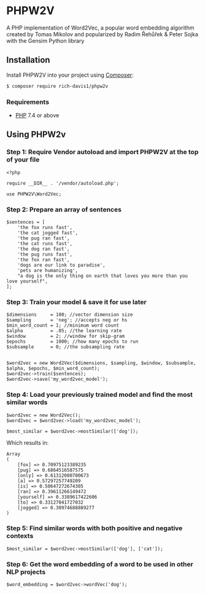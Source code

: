 # PHPW2V
A PHP implementation of Word2Vec, a popular word embedding algorithm created by Tomas Mikolov and popularized by Radim Řehůřek &amp; Peter Sojka with the Gensim Python library

## Installation
Install PHPW2V into your project using [Composer](https://getcomposer.org/):
```sh
$ composer require rich-davis1/phpw2v
```

### Requirements
- [PHP](https://php.net/manual/en/install.php) 7.4 or above



## Using PHPW2v


### Step 1: Require Vendor autoload and import PHPW2V at the top of your file

```
<?php

require __DIR__ . '/vendor/autoload.php';

use PHPW2V\Word2Vec;
```


### Step 2: Prepare an array of sentences

```
$sentences = [
    'the fox runs fast',
    'the cat jogged fast',
    'the pug ran fast',
    'the cat runs fast',
    'the dog ran fast',
    'the pug runs fast',
    'the fox ran fast',
    'dogs are our link to paradise',
    'pets are humanizing',
    "a dog is the only thing on earth that loves you more than you love yourself",    
];

```


### Step 3: Train your model & save it for use later

```
$dimensions     = 100; //vector dimension size
$sampling       = 'neg'; //accepts neg or hs
$min_word_count = 1; //minimum word count
$alpha          = .05; //the learning rate
$window         = 2; //window for skip-gram
$epochs         = 1000; //how many epochs to run
$subsample      = 0; //the subsampling rate


$word2vec = new Word2Vec($dimensions, $sampling, $window, $subsample,  $alpha, $epochs, $min_word_count);
$word2vec->train($sentences);
$word2vec->save('my_word2vec_model');
```


### Step 4: Load your previously trained model and find the most similar words 
```
$word2vec = new Word2Vec();
$word2vec = $word2vec->load('my_word2vec_model');

$most_similar = $word2vec->mostSimilar(['dog']);
```

Which results in:
```
Array
(
    [fox] => 0.70975123389235
    [pug] => 0.6864516587575
    [only] => 0.61312080700673
    [a] => 0.57297257749209
    [is] => 0.50647272674305
    [ran] => 0.39611266149472
    [yourself] => 0.3389617422606
    [to] => 0.33127041727032
    [jogged] => 0.30974688889277
)
```


### Step 5: Find similar words with both positive and negative contexts
```
$most_similar = $word2vec->mostSimilar(['dog'], ['cat']);
```


### Step 6: Get the word embedding of a word to be used in other NLP projects
```
$word_embedding = $word2vec->wordVec('dog');
```


